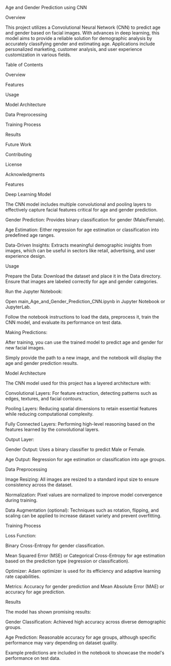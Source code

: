 Age and Gender Prediction using CNN

Overview

This project utilizes a Convolutional Neural Network (CNN) to predict age and gender based on facial images. With advances in deep learning, this model aims to provide a reliable solution for demographic analysis by accurately classifying gender and estimating age. Applications include personalized marketing, customer analysis, and user experience customization in various fields.


Table of Contents

Overview

Features

Usage

Model Architecture

Data Preprocessing

Training Process

Results

Future Work

Contributing

License

Acknowledgments

Features

Deep Learning Model

The CNN model includes multiple convolutional and pooling layers to effectively capture facial features critical for age and gender prediction.

Gender Prediction: Provides binary classification for gender (Male/Female).

Age Estimation: Either regression for age estimation or classification into predefined age ranges.

Data-Driven Insights: Extracts meaningful demographic insights from images, which can be useful in sectors like retail, advertising, and user experience design.

Usage

Prepare the Data: Download the dataset and place it in the Data directory. Ensure that images are labeled correctly for age and gender categories.

Run the Jupyter Notebook:

Open main_Age_and_Gender_Prediction_CNN.ipynb in Jupyter Notebook or JupyterLab.

Follow the notebook instructions to load the data, preprocess it, train the CNN model, and evaluate its performance on test data.

Making Predictions:

After training, you can use the trained model to predict age and gender for new facial images.

Simply provide the path to a new image, and the notebook will display the age and gender prediction results.

Model Architecture

The CNN model used for this project has a layered architecture with:

Convolutional Layers: For feature extraction, detecting patterns such as edges, textures, and facial contours.

Pooling Layers: Reducing spatial dimensions to retain essential features while reducing computational complexity.

Fully Connected Layers: Performing high-level reasoning based on the features learned by the convolutional layers.

Output Layer:

Gender Output: Uses a binary classifier to predict Male or Female.

Age Output: Regression for age estimation or classification into age groups.

Data Preprocessing

Image Resizing: All images are resized to a standard input size to ensure consistency across the dataset.

Normalization: Pixel values are normalized to improve model convergence during training.

Data Augmentation (optional): Techniques such as rotation, flipping, and scaling can be applied to increase dataset variety and prevent overfitting.

Training Process

Loss Function:

Binary Cross-Entropy for gender classification.

Mean Squared Error (MSE) or Categorical Cross-Entropy for age estimation based on the prediction type (regression or classification).

Optimizer: Adam optimizer is used for its efficiency and adaptive learning rate capabilities.

Metrics: Accuracy for gender prediction and Mean Absolute Error (MAE) or accuracy for age prediction.

Results

The model has shown promising results:

Gender Classification: Achieved high accuracy across diverse demographic groups.

Age Prediction: Reasonable accuracy for age groups, although specific performance may vary depending on dataset quality.

Example predictions are included in the notebook to showcase the model's performance on test data.
